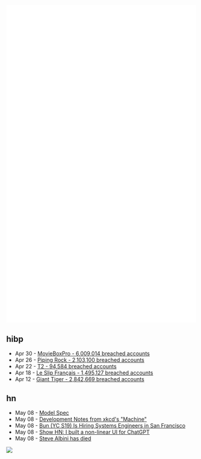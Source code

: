 ![Metrics](https://raw.githubusercontent.com/phixion/phixion/master/metrics.svg)

## hibp

<!--
for https://github.com/phixion/phixion/blob/main/.github/workflows/feeds.yml
-->
<!--START_SECTION:haveibeenpwnd-->
- Apr 30 - [MovieBoxPro - 6,009,014 breached accounts](https://haveibeenpwned.com/PwnedWebsites#MovieBoxPro)
- Apr 26 - [Piping Rock - 2,103,100 breached accounts](https://haveibeenpwned.com/PwnedWebsites#PipingRock)
- Apr 22 - [T2 - 94,584 breached accounts](https://haveibeenpwned.com/PwnedWebsites#T2)
- Apr 18 - [Le Slip Français - 1,495,127 breached accounts](https://haveibeenpwned.com/PwnedWebsites#LeSlipFrancais)
- Apr 12 - [Giant Tiger - 2,842,669 breached accounts](https://haveibeenpwned.com/PwnedWebsites#GiantTiger)
<!--END_SECTION:haveibeenpwnd-->

## hn

<!--
for https://github.com/phixion/phixion/blob/main/.github/workflows/feeds.yml
-->
<!--START_SECTION:hn-->
- May 08 - [Model Spec](https://cdn.openai.com/spec/model-spec-2024-05-08.html)
- May 08 - [Development Notes from xkcd's "Machine"](https://chromakode.com/post/xkcd-machine/)
- May 08 - [Bun (YC S19) Is Hiring Systems Engineers in San Francisco](https://apply.workable.com/oven/j/A7A1388873/)
- May 08 - [Show HN: I built a non-linear UI for ChatGPT](https://www.grafychat.com)
- May 08 - [Steve Albini has died](https://pitchfork.com/news/steve-albini-storied-producer-and-icon-of-the-rock-underground-dies-at-61/)
<!--END_SECTION:hn-->

<!--
for https://yhype.me
-->
![](https://hit.yhype.me/github/profile?user_id=13013670)
